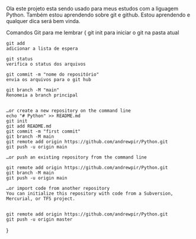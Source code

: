 Ola este projeto esta sendo usado para meus estudos com a liguagem Python.
Também estou aprendendo sobre git e github.
Estou aprendendo e qualquer dica será bem vinda.

Comandos Git para me lembrar
{
    git init
    para iniciar o git na pasta atual

    git add
    adicionar a lista de espera

    git status
    verifica o status dos arquivos

    git commit -m "nome do repositório"
    envia os arquivos para o git hub

    git branch -M "main"
    Renomeia a branch principal


    …or create a new repository on the command line
    echo "# Python" >> README.md
    git init
    git add README.md
    git commit -m "first commit"
    git branch -M main
    git remote add origin https://github.com/andrewpir/Python.git
    git push -u origin main

    …or push an existing repository from the command line

    git remote add origin https://github.com/andrewpir/Python.git
    git branch -M main
    git push -u origin main

    …or import code from another repository
    You can initialize this repository with code from a Subversion, Mercurial, or TFS project.


    git remote add origin https://github.com/andrewpir/Python.git
    git push -u origin master
}